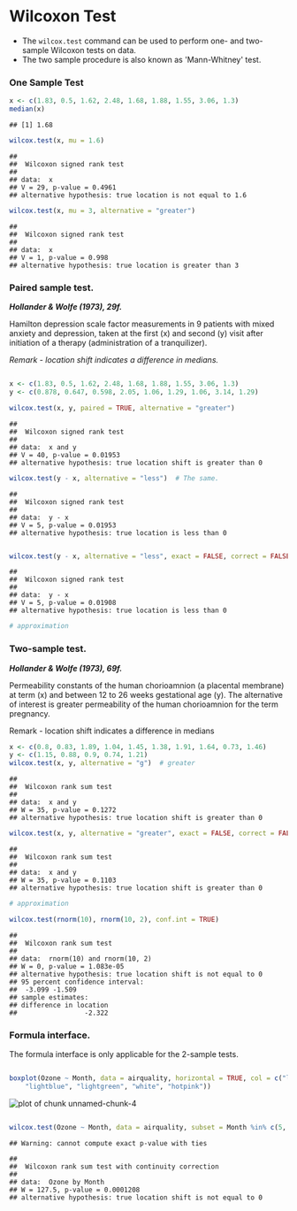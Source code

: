 Wilcoxon Test
========================================================
- The `wilcox.test` command  can be used to perform one- and two-sample Wilcoxon tests on data.
- The two sample procedure is also known as 'Mann-Whitney' test. 

### One Sample Test


```r
x <- c(1.83, 0.5, 1.62, 2.48, 1.68, 1.88, 1.55, 3.06, 1.3)
median(x)
```

```
## [1] 1.68
```

```r
wilcox.test(x, mu = 1.6)
```

```
## 
## 	Wilcoxon signed rank test
## 
## data:  x
## V = 29, p-value = 0.4961
## alternative hypothesis: true location is not equal to 1.6
```

```r
wilcox.test(x, mu = 3, alternative = "greater")
```

```
## 
## 	Wilcoxon signed rank test
## 
## data:  x
## V = 1, p-value = 0.998
## alternative hypothesis: true location is greater than 3
```


### Paired sample test.
***Hollander & Wolfe (1973), 29f.***

Hamilton depression scale factor measurements in 9 patients with mixed anxiety and depression, taken at the first (x) and second (y) visit after initiation of a therapy (administration of a tranquilizer).

*Remark - location shift indicates a difference in medians.*


```r

x <- c(1.83, 0.5, 1.62, 2.48, 1.68, 1.88, 1.55, 3.06, 1.3)
y <- c(0.878, 0.647, 0.598, 2.05, 1.06, 1.29, 1.06, 3.14, 1.29)

wilcox.test(x, y, paired = TRUE, alternative = "greater")
```

```
## 
## 	Wilcoxon signed rank test
## 
## data:  x and y
## V = 40, p-value = 0.01953
## alternative hypothesis: true location shift is greater than 0
```

```r
wilcox.test(y - x, alternative = "less")  # The same.
```

```
## 
## 	Wilcoxon signed rank test
## 
## data:  y - x
## V = 5, p-value = 0.01953
## alternative hypothesis: true location is less than 0
```

```r

wilcox.test(y - x, alternative = "less", exact = FALSE, correct = FALSE)  # H&W large sample
```

```
## 
## 	Wilcoxon signed rank test
## 
## data:  y - x
## V = 5, p-value = 0.01908
## alternative hypothesis: true location is less than 0
```

```r
# approximation
```


### Two-sample test.
***Hollander & Wolfe (1973), 69f.***

Permeability constants of the human chorioamnion (a placental membrane) at term (x) and between 12 to 26 weeks gestational age (y).  The alternative of interest is greater permeability of the human chorioamnion for the term pregnancy.

Remark - location shift indicates a difference in medians


```r
x <- c(0.8, 0.83, 1.89, 1.04, 1.45, 1.38, 1.91, 1.64, 0.73, 1.46)
y <- c(1.15, 0.88, 0.9, 0.74, 1.21)
wilcox.test(x, y, alternative = "g")  # greater
```

```
## 
## 	Wilcoxon rank sum test
## 
## data:  x and y
## W = 35, p-value = 0.1272
## alternative hypothesis: true location shift is greater than 0
```

```r
wilcox.test(x, y, alternative = "greater", exact = FALSE, correct = FALSE)  # H&W large sample
```

```
## 
## 	Wilcoxon rank sum test
## 
## data:  x and y
## W = 35, p-value = 0.1103
## alternative hypothesis: true location shift is greater than 0
```

```r
# approximation

wilcox.test(rnorm(10), rnorm(10, 2), conf.int = TRUE)
```

```
## 
## 	Wilcoxon rank sum test
## 
## data:  rnorm(10) and rnorm(10, 2)
## W = 0, p-value = 1.083e-05
## alternative hypothesis: true location shift is not equal to 0
## 95 percent confidence interval:
##  -3.099 -1.509
## sample estimates:
## difference in location 
##                 -2.322
```

### Formula interface.
The formula interface is only applicable for the 2-sample tests. 

```r

boxplot(Ozone ~ Month, data = airquality, horizontal = TRUE, col = c("lightpink", 
    "lightblue", "lightgreen", "white", "hotpink"))
```

![plot of chunk unnamed-chunk-4](figure/unnamed-chunk-4.png) 

```r

wilcox.test(Ozone ~ Month, data = airquality, subset = Month %in% c(5, 8))
```

```
## Warning: cannot compute exact p-value with ties
```

```
## 
## 	Wilcoxon rank sum test with continuity correction
## 
## data:  Ozone by Month
## W = 127.5, p-value = 0.0001208
## alternative hypothesis: true location shift is not equal to 0
```


